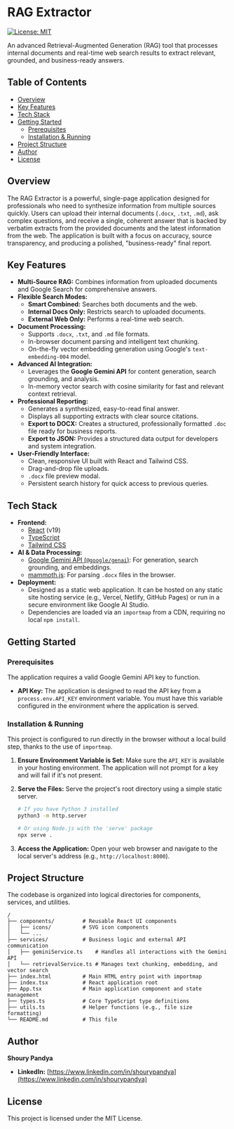 # RAG Extractor

[![License: MIT](https://img.shields.io/badge/License-MIT-yellow.svg)](https://opensource.org/licenses/MIT)

An advanced Retrieval-Augmented Generation (RAG) tool that processes internal documents and real-time web search results to extract relevant, grounded, and business-ready answers.

## Table of Contents

- [Overview](#overview)
- [Key Features](#key-features)
- [Tech Stack](#tech-stack)
- [Getting Started](#getting-started)
  - [Prerequisites](#prerequisites)
  - [Installation & Running](#installation--running)
- [Project Structure](#project-structure)
- [Author](#author)
- [License](#license)

## Overview

The RAG Extractor is a powerful, single-page application designed for professionals who need to synthesize information from multiple sources quickly. Users can upload their internal documents (`.docx`, `.txt`, `.md`), ask complex questions, and receive a single, coherent answer that is backed by verbatim extracts from the provided documents and the latest information from the web. The application is built with a focus on accuracy, source transparency, and producing a polished, "business-ready" final report.

## Key Features

- **Multi-Source RAG:** Combines information from uploaded documents and Google Search for comprehensive answers.
- **Flexible Search Modes:**
  - **Smart Combined:** Searches both documents and the web.
  - **Internal Docs Only:** Restricts search to uploaded documents.
  - **External Web Only:** Performs a real-time web search.
- **Document Processing:**
  - Supports `.docx`, `.txt`, and `.md` file formats.
  - In-browser document parsing and intelligent text chunking.
  - On-the-fly vector embedding generation using Google's `text-embedding-004` model.
- **Advanced AI Integration:**
  - Leverages the **Google Gemini API** for content generation, search grounding, and analysis.
  - In-memory vector search with cosine similarity for fast and relevant context retrieval.
- **Professional Reporting:**
  - Generates a synthesized, easy-to-read final answer.
  - Displays all supporting extracts with clear source citations.
  - **Export to DOCX:** Creates a structured, professionally formatted `.doc` file ready for business reports.
  - **Export to JSON:** Provides a structured data output for developers and system integration.
- **User-Friendly Interface:**
  - Clean, responsive UI built with React and Tailwind CSS.
  - Drag-and-drop file uploads.
  - `.docx` file preview modal.
  - Persistent search history for quick access to previous queries.

## Tech Stack

- **Frontend:**
  - [React](https://reactjs.org/) (v19)
  - [TypeScript](https://www.typescriptlang.org/)
  - [Tailwind CSS](https://tailwindcss.com/)
- **AI & Data Processing:**
  - [Google Gemini API (`@google/genai`)](https://ai.google.dev/): For generation, search grounding, and embeddings.
  - [mammoth.js](https://github.com/mwilliamson/mammoth.js): For parsing `.docx` files in the browser.
- **Deployment:**
  - Designed as a static web application. It can be hosted on any static site hosting service (e.g., Vercel, Netlify, GitHub Pages) or run in a secure environment like Google AI Studio.
  - Dependencies are loaded via an `importmap` from a CDN, requiring no local `npm install`.

## Getting Started

### Prerequisites

The application requires a valid Google Gemini API key to function.

- **API Key:** The application is designed to read the API key from a `process.env.API_KEY` environment variable. You must have this variable configured in the environment where the application is served.

### Installation & Running

This project is configured to run directly in the browser without a local build step, thanks to the use of `importmap`.

1.  **Ensure Environment Variable is Set:** Make sure the `API_KEY` is available in your hosting environment. The application will not prompt for a key and will fail if it's not present.

2.  **Serve the Files:** Serve the project's root directory using a simple static server.
    ```bash
    # If you have Python 3 installed
    python3 -m http.server

    # Or using Node.js with the 'serve' package
    npx serve .
    ```

3.  **Access the Application:** Open your web browser and navigate to the local server's address (e.g., `http://localhost:8000`).

## Project Structure

The codebase is organized into logical directories for components, services, and utilities.

```
/
├── components/         # Reusable React UI components
│   ├── icons/          # SVG icon components
│   └── ...
├── services/           # Business logic and external API communication
│   ├── geminiService.ts    # Handles all interactions with the Gemini API
│   └── retrievalService.ts # Manages text chunking, embedding, and vector search
├── index.html          # Main HTML entry point with importmap
├── index.tsx           # React application root
├── App.tsx             # Main application component and state management
├── types.ts            # Core TypeScript type definitions
├── utils.ts            # Helper functions (e.g., file size formatting)
└── README.md           # This file
```

## Author

**Shoury Pandya**

- **LinkedIn:** [https://www.linkedin.com/in/shourypandya](https://www.linkedin.com/in/shourypandya)

## License

This project is licensed under the MIT License.

